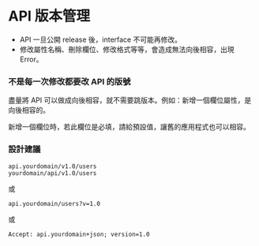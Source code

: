 # API 版本管理

* API 一旦公開 release 後，interface 不可能再修改。
* 修改屬性名稱、刪除欄位、修改格式等等，會造成無法向後相容，出現 Error。

### 不是每一次修改都要改 API 的版號

盡量將 API 可以做成向後相容，就不需要跳版本。例如：新增一個欄位屬性，是向後相容的。

新增一個欄位時，若此欄位是必填，請給預設值，讓舊的應用程式也可以相容。

<!-- 什麼是向後相容 vs 向下相容 -->

### 設計建議

```
api.yourdomain/v1.0/users
yourdomain/api/v1.0/users
```

或

```
api.yourdomain/users?v=1.0
```

或

```
Accept: api.yourdomain+json; version=1.0
```
